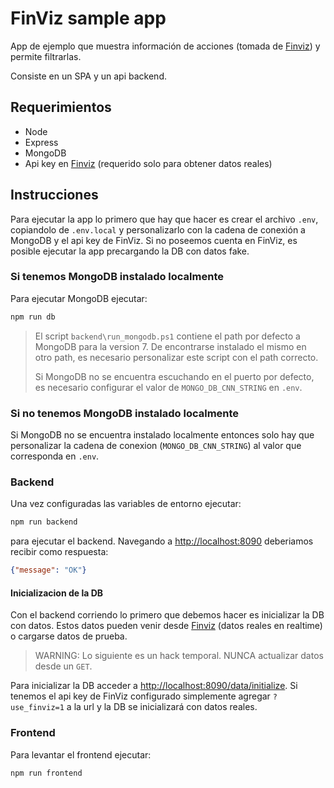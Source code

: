 # FinViz sample app

App de ejemplo que muestra información de acciones (tomada de [Finviz](https://finviz.com/)) y permite filtrarlas.

Consiste en un SPA y un api backend.

## Requerimientos

- Node
- Express
- MongoDB
- Api key en [Finviz](https://finviz.com/) (requerido solo para obtener datos reales)

## Instrucciones

Para ejecutar la app lo primero que hay que hacer es crear el archivo `.env`, copiandolo de `.env.local` y personalizarlo con la cadena de conexión a MongoDB y el api key de FinViz. Si no poseemos cuenta en FinViz, es posible ejecutar la app precargando la DB con datos fake.

### Si tenemos MongoDB instalado localmente

Para ejecutar MongoDB ejecutar:

```sh
npm run db
```

> El script `backend\run_mongodb.ps1` contiene el path por defecto a MongoDB para la version 7. De encontrarse instalado el mismo en otro path, es necesario personalizar este script con el path correcto.
>
> Si MongoDB no se encuentra escuchando en el puerto por defecto, es necesario configurar el valor de `MONGO_DB_CNN_STRING` en `.env`.

### Si no tenemos MongoDB instalado localmente

Si MongoDB no se encuentra instalado localmente entonces solo hay que personalizar la cadena de conexion (`MONGO_DB_CNN_STRING`) al valor que corresponda en `.env`.

### Backend

Una vez configuradas las variables de entorno ejecutar:

```sh
npm run backend
```

para ejecutar el backend. Navegando a [http://localhost:8090](http://localhost:8090) deberiamos recibir como respuesta:

```json
{"message": "OK"}
```

#### Inicializacion de la DB

Con el backend corriendo lo primero que debemos hacer es inicializar la DB con datos. Estos datos pueden venir desde [Finviz](https://finviz.com/) (datos reales en realtime) o cargarse datos de prueba.

> WARNING: Lo siguiente es un hack temporal. NUNCA actualizar datos desde un `GET`.

Para inicializar la DB acceder a [http://localhost:8090/data/initialize](http://localhost:8090/data/initialize). Si tenemos el api key de FinViz configurado simplemente agregar `?use_finviz=1` a la url y la DB se inicializará con datos reales.

### Frontend

Para levantar el frontend ejecutar:

```sh
npm run frontend
```
